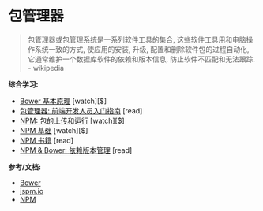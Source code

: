 # 包管理器


>包管理器或包管理系统是一系列软件工具的集合, 这些软件工具用和电脑操作系统一致的方式, 使应用的安装, 升级, 配置和删除软件包的过程自动化, 它通常维护一个数据库软件的依赖和版本信息, 防止软件不匹配和无法跟踪. - wikipedia

**综合学习:**

* [Bower 基本原理](http://www.pluralsight.com/courses/bower-fundamentals) [watch][$]
* [包管理器: 前端开发人员入门指南](http://codylindley.com/techpro/2013_04_12__package-managers-an-introducto/) [read]
* [NPM: 包的上传和运行](c-users-fuguo-appdata-local-temp-gitbook2lark-153a3022d07bea00fb) [watch][$]
* [NPM 基础](http://teamtreehouse.com/library/npm-basics) [watch][$]
* [NPM 书籍](ttps://leanpub.com/npm) [read]
* [NPM & Bower: 依赖版本管理](http://developer.telerik.com/featured/mystical-magical-semver-ranges-used-npm-bower/) [read]

**参考/文档:**

* [Bower](http://bower.io/)
* [jspm.io](http://jspm.io/)
* [NPM](https://www.npmjs.com/)
